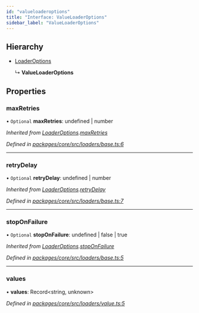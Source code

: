 ```yaml
---
id: "valueloaderoptions"
title: "Interface: ValueLoaderOptions"
sidebar_label: "ValueLoaderOptions"
---
```


## Hierarchy

- [LoaderOptions](loaderoptions.md)

  ↳ **ValueLoaderOptions**

## Properties

### maxRetries

• `Optional` **maxRetries**: undefined \| number

_Inherited from [LoaderOptions](loaderoptions.md).[maxRetries](loaderoptions.md#maxretries)_

_Defined in [packages/core/src/loaders/base.ts:6](https://github.com/willsoto/node-konfig/blob/9b8a7e5/packages/core/src/loaders/base.ts#L6)_

---

### retryDelay

• `Optional` **retryDelay**: undefined \| number

_Inherited from [LoaderOptions](loaderoptions.md).[retryDelay](loaderoptions.md#retrydelay)_

_Defined in [packages/core/src/loaders/base.ts:7](https://github.com/willsoto/node-konfig/blob/9b8a7e5/packages/core/src/loaders/base.ts#L7)_

---

### stopOnFailure

• `Optional` **stopOnFailure**: undefined \| false \| true

_Inherited from [LoaderOptions](loaderoptions.md).[stopOnFailure](loaderoptions.md#stoponfailure)_

_Defined in [packages/core/src/loaders/base.ts:5](https://github.com/willsoto/node-konfig/blob/9b8a7e5/packages/core/src/loaders/base.ts#L5)_

---

### values

• **values**: Record&#60;string, unknown>

_Defined in [packages/core/src/loaders/value.ts:5](https://github.com/willsoto/node-konfig/blob/9b8a7e5/packages/core/src/loaders/value.ts#L5)_

